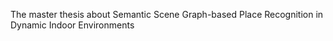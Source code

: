 The master thesis about Semantic Scene Graph-based Place Recognition in Dynamic Indoor Environments
